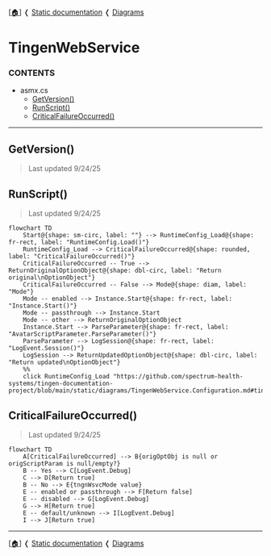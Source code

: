 <!-- u250924 -->

[[🏠︎](../../README.md)] ❬ [Static documentation](../README.md) ❬ [Diagrams](README.md)

# TingenWebService

### CONTENTS

* asmx.cs
    * [GetVersion()](#getversion)
    * [RunScript()](#runscript)
    * [CriticalFailureOccurred()](#criticalfailureoccurred)

***

## GetVersion()

> Last updated 9/24/25

## RunScript()

> Last updated 9/24/25

```mermaid
flowchart TD
    Start@{shape: sm-circ, label: ""} --> RuntimeConfig_Load@{shape: fr-rect, label: "RuntimeConfig.Load()"}
    RuntimeConfig_Load --> CriticalFailureOccurred@{shape: rounded, label: "CriticalFailureOccurred()"}
    CriticalFailureOccurred -- True --> ReturnOriginalOptionObject@{shape: dbl-circ, label: "Return original\nOptionObject"}
    CriticalFailureOccurred -- False --> Mode@{shape: diam, label: "Mode"}
    Mode -- enabled --> Instance.Start@{shape: fr-rect, label: "Instance.Start()"}
    Mode -- passthrough --> Instance.Start
    Mode -- other --> ReturnOriginalOptionObject
    Instance.Start --> ParseParameter@{shape: fr-rect, label: "AvatarScriptParameter.ParseParameter()"}
    ParseParameter --> LogSession@{shape: fr-rect, label: "LogEvent.Session()"}
    LogSession --> ReturnUpdatedOptionObject@{shape: dbl-circ, label: "Return updated\nOptionObject"}
    %%
    click RuntimeConfig_Load "https://github.com/spectrum-health-systems/tingen-documentation-project/blob/main/static/diagrams/TingenWebService.Configuration.md#tingenwebserviceconfigurationruntimeconfigcs"
```

## CriticalFailureOccurred()

> Last updated 9/24/25

```mermaid
flowchart TD
    A[CriticalFailureOccurred] --> B{origOptObj is null or origScriptParam is null/empty?}
    B -- Yes --> C[LogEvent.Debug]
    C --> D[Return true]
    B -- No --> E{tngnWsvcMode value}
    E -- enabled or passthrough --> F[Return false]
    E -- disabled --> G[LogEvent.Debug]
    G --> H[Return true]
    E -- default/unknown --> I[LogEvent.Debug]
    I --> J[Return true]
```

***

[[🏠︎](../../README.md)] ❬ [Static documentation](../README.md) ❬ [Diagrams](README.md)
